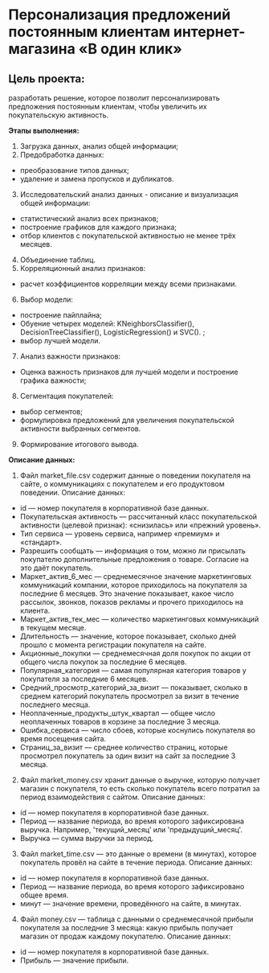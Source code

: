 # Персонализация предложений постоянным клиентам интернет-магазина «В один клик»

## Цель проекта:
разработать решение, которое позволит персонализировать предложения постоянным клиентам, чтобы увеличить их покупательскую активность.


<b>Этапы выполнения:</b> 
1. Загрузка данных, анализ общей информации;
2. Предобработка данных: 
* преобразование типов данных;
* удаление и замена пропусков и дубликатов.
3. Исследовательский анализ данных - описание и визуализация общей информации:
* статистический анализ всех признаков;
* построение графиков для каждого признака;
* отбор клиентов с покупательской активностью не менее трёх месяцев.
4. Объединение таблиц.
5. Корреляционный анализ признаков:
* расчет коэффициентов корреляции между всеми признаками.
6. Выбор модели:
* построение пайплайна;
* Обуение четырех моделей: KNeighborsClassifier(), DecisionTreeClassifier(), LogisticRegression() и SVC(). ;
* выбор лучшей модели.
7. Анализ важности признаков:
* Оценка важность признаков для лучшей модели и построение графика важности;
8. Сегментация покупателей:
* выбор сегментов;
* формулировка предложений для увеличения покупательской активности выбранных сегментов.
9. Формирование итогового вывода. 

<b>Описание данных:</b> 
1.	Файл market_file.csv содержит данные о поведении покупателя на сайте, о коммуникациях с покупателем и его продуктовом поведении.
Описание данных: 
*	id — номер покупателя в корпоративной базе данных.
*	Покупательская активность — рассчитанный класс покупательской активности (целевой признак): «снизилась» или «прежний уровень».
*	Тип сервиса — уровень сервиса, например «премиум» и «стандарт».
*	Разрешить сообщать — информация о том, можно ли присылать покупателю дополнительные предложения о товаре. Согласие на это даёт покупатель.
*	Маркет_актив_6_мес — среднемесячное значение маркетинговых коммуникаций компании, которое приходилось на покупателя за последние 6 месяцев. Это значение показывает, какое число рассылок, звонков, показов рекламы и прочего приходилось на клиента.
*	Маркет_актив_тек_мес — количество маркетинговых коммуникаций в текущем месяце.
*	Длительность — значение, которое показывает, сколько дней прошло с момента регистрации покупателя на сайте.
*	Акционные_покупки — среднемесячная доля покупок по акции от общего числа покупок за последние 6 месяцев.
*	Популярная_категория — самая популярная категория товаров у покупателя за последние 6 месяцев.
*	Средний_просмотр_категорий_за_визит — показывает, сколько в среднем категорий покупатель просмотрел за визит в течение последнего месяца.
*	Неоплаченные_продукты_штук_квартал — общее число неоплаченных товаров в корзине за последние 3 месяца.
*	Ошибка_сервиса — число сбоев, которые коснулись покупателя во время посещения сайта.
*	Страниц_за_визит — среднее количество страниц, которые просмотрел покупатель за один визит на сайт за последние 3 месяца.


2.	Файл market_money.csv хранит данные о выручке, которую получает магазин с покупателя, то есть сколько покупатель всего потратил за период взаимодействия с сайтом.
Описание данных: 
*	id — номер покупателя в корпоративной базе данных.
*	Период — название периода, во время которого зафиксирована выручка. Например, 'текущий_месяц' или 'предыдущий_месяц'.
*	Выручка — сумма выручки за период.

3.	Файл market_time.csv — это данные о времени (в минутах), которое покупатель провёл на сайте в течение периода. 
Описание данных: 
*	id — номер покупателя в корпоративной базе данных.
*	Период — название периода, во время которого зафиксировано общее время.
*	минут — значение времени, проведённого на сайте, в минутах.

4.	Файл money.csv — таблица с данными о среднемесячной прибыли покупателя за последние 3 месяца: какую прибыль получает магазин от продаж каждому покупателю. 
Описание данных: 
*	id — номер покупателя в корпоративной базе данных.
*	Прибыль — значение прибыли.
